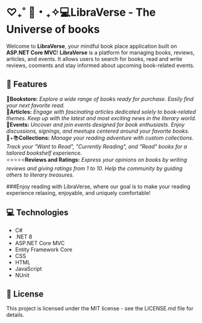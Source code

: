 # ♡₊˚ 🦢・₊✧💻LibraVerse - The Universe of books
Welcome to **LibraVerse**, your mindful book place application built on **ASP.NET Core MVC**! **LibraVerse** is a platform for managing books, reviews, articles, and events. It allows users to search for books, read and write reviews, cooments and stay informed about upcoming book-related events.

## 📖 Features
🏬**Bookstore:** *Explore a wide range of books ready for purchase. Easily find your next favorite read.* <br>
📜**Articles:** *Engage with fascinating articles dedicated solely to book-related themes. Keep up with the latest and most exciting news in the literary world.* <br>
📣**Events:** *Uncover and join events designed for book enthusiasts. Enjoy discussions, signings, and meetups centered around your favorite books.* <br>
🧋+📚**Collections:** *Manage your reading adventure with custom collections. Track your "Want to Read", "Currently Reading", and "Read" books for a tailored bookshelf experience.* <br>
⭐⭐⭐⭐⭐**Reviews and Ratings:** *Express your opinions on books by writing reviews and giving ratings from 1 to 10. Help the community by guiding others to literary treasures.* <br>

###Enjoy reading with LibraVerse, where our goal is to make your reading experience relaxing, enjoyable, and uniquely comfortable!

## 💻 Technologies
- C#
- .NET 8
- ASP.NET Core MVC
- Entity Framework Core
- CSS
- HTML
- JavaScript
- NUnit

## 🔰 License
This project is licensed under the MIT license - see the LICENSE.md file for details.
